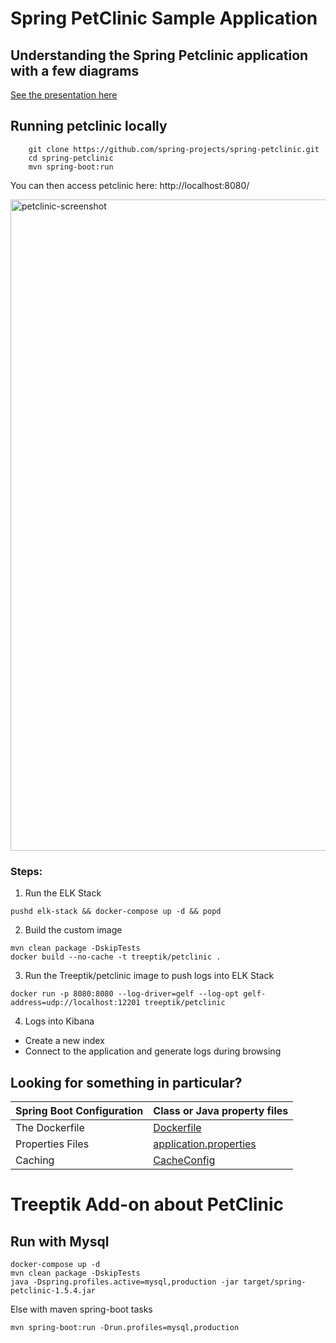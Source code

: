 # Spring PetClinic Sample Application 

## Understanding the Spring Petclinic application with a few diagrams
<a href="https://speakerdeck.com/michaelisvy/spring-petclinic-sample-application">See the presentation here</a>

## Running petclinic locally
```
	git clone https://github.com/spring-projects/spring-petclinic.git
	cd spring-petclinic
	mvn spring-boot:run
```

You can then access petclinic here: http://localhost:8080/

<img width="1042" alt="petclinic-screenshot" src="https://cloud.githubusercontent.com/assets/838318/19727082/2aee6d6c-9b8e-11e6-81fe-e889a5ddfded.png">

### Steps:

1) Run the ELK Stack
```
pushd elk-stack && docker-compose up -d && popd
```
2) Build the custom image
```
mvn clean package -DskipTests
docker build --no-cache -t treeptik/petclinic .
```
3) Run the Treeptik/petclinic image to push logs into ELK Stack
```
docker run -p 8080:8080 --log-driver=gelf --log-opt gelf-address=udp://localhost:12201 treeptik/petclinic
```
4) Logs into Kibana
* Create a new index
* Connect to the application and generate logs during browsing

## Looking for something in particular?

|Spring Boot Configuration | Class or Java property files  |
|--------------------------|---|
|The Dockerfile | [Dockerfile](https://github.com/spring-projects/spring-petclinic/blob/master/src/main/java/org/springframework/samples/petclinic/PetClinicApplication.java) |
|Properties Files | [application.properties](https://github.com/spring-projects/spring-petclinic/blob/master/src/main/resources) |
|Caching | [CacheConfig](https://github.com/spring-projects/spring-petclinic/blob/master/src/main/java/org/springframework/samples/petclinic/system/CacheConfig.java) |

# Treeptik Add-on about PetClinic

## Run with Mysql

```
docker-compose up -d
mvn clean package -DskipTests
java -Dspring.profiles.active=mysql,production -jar target/spring-petclinic-1.5.4.jar
```

Else with maven spring-boot tasks

```
mvn spring-boot:run -Drun.profiles=mysql,production
```
 

